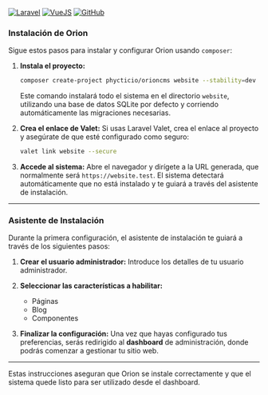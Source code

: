[![Laravel](https://img.shields.io/badge/laravel-docs-red?logo=laravel)](https://laravel.com/docs/11.x/readme)
[![VueJS](https://img.shields.io/badge/vuejs-docs-green?logo=data:image/svg%2bxml;base64,PHN2ZyByb2xlPSJpbWciIHZpZXdCb3g9IjAgMCAyNCAyNCIgeG1sbnM9Imh0dHA6Ly93d3cudzMub3JnLzIwMDAvc3ZnIj48dGl0bGU+VnVlLmpzPC90aXRsZT48cGF0aCBkPSJNMjQsMS42MUgxNC4wNkwxMiw1LjE2LDkuOTQsMS42MUgwTDEyLDIyLjM5Wk0xMiwxNC4wOCw1LjE2LDIuMjNIOS41OUwxMiw2LjQxbDIuNDEtNC4xOGg0LjQzWiIvPjwvc3ZnPg==&logoColor=#ffffff)](https://github.com/Mody-Solutions/orioncms/blob/master/README.md)
[![GitHub](https://img.shields.io/github/license/Mody-Solutions/orioncms)](https://github.com/Mody-Solutions/orioncms/blob/master/LICENSE)

### Instalación de Orion

Sigue estos pasos para instalar y configurar Orion usando `composer`:

1. **Instala el proyecto:**
   ```bash
   composer create-project phycticio/orioncms website --stability=dev
   ```
   Este comando instalará todo el sistema en el directorio `website`, utilizando una base de datos SQLite por defecto y corriendo automáticamente las migraciones necesarias.

2. **Crea el enlace de Valet:**
   Si usas Laravel Valet, crea el enlace al proyecto y asegúrate de que esté configurado como seguro:
   ```bash
   valet link website --secure
   ```

3. **Accede al sistema:**
   Abre el navegador y dirígete a la URL generada, que normalmente será `https://website.test`. El sistema detectará automáticamente que no está instalado y te guiará a través del asistente de instalación.

---

### Asistente de Instalación

Durante la primera configuración, el asistente de instalación te guiará a través de los siguientes pasos:

1. **Crear el usuario administrador:** Introduce los detalles de tu usuario administrador.

2. **Seleccionar las características a habilitar:**
    - Páginas
    - Blog
    - Componentes

3. **Finalizar la configuración:** Una vez que hayas configurado tus preferencias, serás redirigido al **dashboard** de administración, donde podrás comenzar a gestionar tu sitio web.

---

Estas instrucciones aseguran que Orion se instale correctamente y que el sistema quede listo para ser utilizado desde el dashboard.
